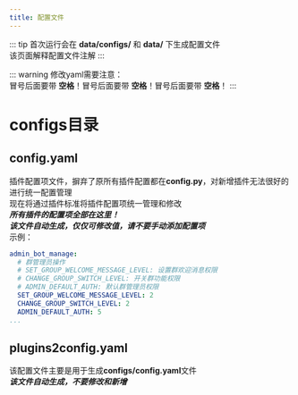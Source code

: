 ```yaml
---
title: 配置文件
---
```


::: tip
首次运行会在 **data/configs/** 和 **data/** 下生成配置文件  
该页面解释配置文件注解
:::

::: warning
修改yaml需要注意：  
  冒号后面要带 **空格**！冒号后面要带 **空格**！冒号后面要带 __空格__！
:::

configs目录
===

config.yaml
---

插件配置项文件，摒弃了原所有插件配置都在**config.py**，对新增插件无法很好的进行统一配置管理  
现在将通过插件标准将插件配置项统一管理和修改  
***所有插件的配置项全部在这里！***  
***该文件自动生成，仅仅可修改值，请不要手动添加配置项***  
示例：

```yaml
admin_bot_manage:
  # 群管理员操作
  # SET_GROUP_WELCOME_MESSAGE_LEVEL: 设置群欢迎消息权限
  # CHANGE_GROUP_SWITCH_LEVEL: 开关群功能权限
  # ADMIN_DEFAULT_AUTH: 默认群管理员权限
  SET_GROUP_WELCOME_MESSAGE_LEVEL: 2
  CHANGE_GROUP_SWITCH_LEVEL: 2
  ADMIN_DEFAULT_AUTH: 5
...
```


plugins2config.yaml
---

该配置文件主要是用于生成**configs/config.yaml**文件  
***该文件自动生成，不要修改和新增***  




